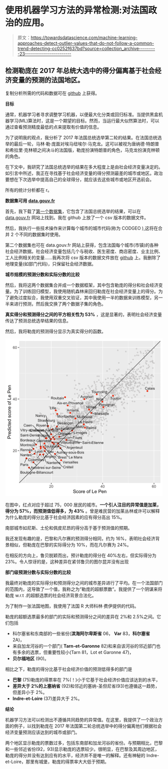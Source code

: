 # 使用机器学习方法的异常检测:对法国政治的应用。

> 原文：<https://towardsdatascience.com/machine-learning-approaches-detect-outlier-values-that-do-not-follow-a-common-trend-detecting-cc0252f637bd?source=collection_archive---------23----------------------->

## 检测勒庞在 2017 年总统大选中的得分偏离基于社会经济变量的预测的法国地区。

复制分析所需的代码和数据可在 [github](https://github.com/mblumuga/frenchelection2017) 上获得。

**目标**

通常，机器学习者寻求调整学习机器，以便最大化分类或回归标准。当提供黑盒机器学习(ML)算法时，这是一个期望的目标。然而，当运行最大似然算法时，可以通过查看预测精度最低的点来提取有价值的信息。

为了说明我的观点，我分析了 2017 年法国总统选举第二轮的结果。在法国总统选举的最后一轮，马林·勒·庞面对埃马纽埃尔·马克龙。这可以被视为唐纳德·特朗普和希拉里·克林顿之间决斗的法国版，勒庞扮演特朗普的角色，马克龙扮演克林顿的角色。

在下文中，我研究了法国总统选举的结果在多大程度上是由社会经济变量决定的。如引言中所述，我正在寻找基于社会经济变量的得分预测最差的城市或地区。政治要想在下次选举中提高自己的全球得分，就应该去这些城市或地区开选前会。

所有的统计分析都在 r。

**数据集可用** [**data.gouv.fr**](https://www.data.gouv.fr/fr/)

首先，我下载了[第一个数据集](https://www.data.gouv.fr/fr/datasets/election-presidentielle-des-23-avril-et-7-mai-2017-resultats-du-2eme-tour-2/)，它包含了法国总统选举的结果，可以在 [data.gouv.fr](https://www.data.gouv.fr/fr/) 网站上找到。我在 github 上放了一个 csv 版本的数据文件。

然后，我执行一些技术操作来计算每个城市的城市代码(称为 CODGEO ),这将在合并 2 个不同的数据集时使用。

第二个数据集也可在 data.gouv.fr 网站上获得，包含法国每个城市(市镇)的各种社会经济数据。社会经济变量包括几个与税收、医生密度、商店密度、业主比例、工人比例相关的变量……我再次将 csv 版本的数据文件放在 [github](https://github.com/mblumuga/frenchelection2017/blob/master/data/MDB-INSEE.csv) 上。我删除了地理变量(如部门代码)，只保留社会经济数据。

**城市规模的预测分数和实际分数的比较**

然后，我将这两个数据集合并成一个数据框架，其中包含勒庞的得分和社会经济变量。为了训练回归模型，我使用随机森林来回归勒庞在社会经济变量上的得分。为了避免过度拟合，我使用双重交叉验证，其中我使用一半的数据来训练模型，另一半来进行预测，然后我交换了两个数据子集的角色。

**真实得分和预测得分之间的平方相关性为 53%** ，这是显著的，表明社会经济变量传达了预测总统选举结果的信息。

然后，我将勒庞的预测得分显示为真实得分的函数。

![](img/51ccb40ff9a50f7056c2f5fe7ca6dc56.png)

在图中，红点对应于超过 75，000 居民的城市。**一个引人注目的异常值是加莱，得分为 57%，而预测值低得多，为 43%** 。曾是难民营的加莱丛林或许可以解释为什么勒庞的得分比基于社会经济因素的应有得分高出 15%。

南部城市如尼斯、土伦和佩皮尼昂的得分高于基于预测值的预期。

我还发现有趣的是，巴黎和凡尔赛的预测得分相同，约为 16%，表明社会经济背景相似，但勒庞在巴黎的实际得分为 10%，而在凡尔赛为 24%。

在相反的方向上，鲁贝脱颖而出，预计勒庞的得分在 40%左右，但实际得分为 23%。令人惊讶的是，这种差异在紧邻鲁贝的图尔昆并没有出现

**部门级预测分数与实际分数的比较**

我最终对勒庞的实际得分和预测得分之间的城市差异进行了平均。在一个法国部门的范围内，这导致了一个值，我称之为“勒庞的超额票数”。我提供了一个阴谋来将勒庞 w.r.t .的超额选票的社会经济背景合法化。

为了制作一张法国地图，我使用了法国 R 大师科林·费伊提供的代码。

勒庞的超额选票最多的部门的实际和预测得分之间的差异在 2%和 2.5%之间。它们包括

*   科尔塞省和东南部的一些省份(**滨海阿尔卑斯省** 06， **Var** 83，**科尔塞省** 2A)，
*   来自加龙河谷的一个部门( **Tarn-et-Garonne** 82)和来自该河谷的邻近部门也有多余的选票，但重要性较小(Tarn 81，Lot et Garonne 47)，
*   **贝尔福地区** (90)。

相比之下，勒庞的得分比基于社会经济价值的预测低得多的部门是

*   **巴黎** (75)勒庞的得票率在 7%(！)小于它基于社会经济价值应该达到的水平，
*   **差异大于 2%的上塞纳省** (92)和邻近的塞纳-圣但尼省(93)也遵循这一趋势，但差异小于 2%。
*   **Indre-et-Loire** (37)差异大于 2%。

**结论**

机器学习方法可以检测出不遵循共同趋势的异常值。在这里，我提供了一个政治方面的例子，以找到勒庞在 2017 年法国第二轮总统选举中的得分偏离他们根据社会经济变量预测应该达到的城市或部门。

两个地区显示勒庞的票数过多，包括东南部和加龙河谷的省份。与预期相比，巴黎和一些邻近省份(92，93)显示勒庞的选票较少。很明显，在巴黎及其周边地区，勒庞的得分并没有达到应有的水平，经济并不是唯一的解释。还有神秘的 Indre-et-Loire，那里有城堡，勒庞的得票率大大低于预期。